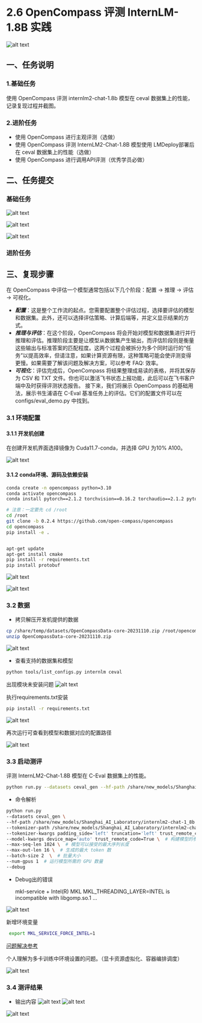# 2.6 OpenCompass 评测 InternLM-1.8B 实践
![alt text](image-58.png)

## 一、任务说明

### 1.基础任务

使用 OpenCompass 评测 internlm2-chat-1.8b 模型在 ceval 数据集上的性能，记录复现过程并截图。

### 2.进阶任务

- 使用 OpenCompass 进行主观评测（选做）
- 使用 OpenCompass 评测 InternLM2-Chat-1.8B 模型使用 LMDeploy部署后在 ceval 数据集上的性能（选做）
- 使用 OpenCompass 进行调用API评测（优秀学员必做）

## 二、任务提交

### 基础任务

![alt text](image-157.png)

![alt text](image-156.png)

![alt text](image-158.png)
### 进阶任务

## 三、复现步骤

在 OpenCompass 中评估一个模型通常包括以下几个阶段：配置 -> 推理 -> 评估 -> 可视化。

- ***配置***：这是整个工作流的起点。您需要配置整个评估过程，选择要评估的模型和数据集。此外，还可以选择评估策略、计算后端等，并定义显示结果的方式。
- ***推理与评估***：在这个阶段，OpenCompass 将会开始对模型和数据集进行并行推理和评估。推理阶段主要是让模型从数据集产生输出，而评估阶段则是衡量这些输出与标准答案的匹配程度。这两个过程会被拆分为多个同时运行的“任务”以提高效率，但请注意，如果计算资源有限，这种策略可能会使评测变得更慢。如果需要了解该问题及解决方案，可以参考 FAQ: 效率。
- ***可视化***：评估完成后，OpenCompass 将结果整理成易读的表格，并将其保存为 CSV 和 TXT 文件。你也可以激活飞书状态上报功能，此后可以在飞书客户端中及时获得评测状态报告。 接下来，我们将展示 OpenCompass 的基础用法，展示书生浦语在 C-Eval 基准任务上的评估。它们的配置文件可以在 configs/eval_demo.py 中找到。

### 3.1 环境配置

#### 3.1.1 开发机创建

在创建开发机界面选择镜像为 Cuda11.7-conda，并选择 GPU 为10% A100。

![alt text](image-59.png)

#### 3.1.2 conda环境、源码及依赖安装

```bash
conda create -n opencompass python=3.10
conda activate opencompass
conda install pytorch==2.1.2 torchvision==0.16.2 torchaudio==2.1.2 pytorch-cuda=12.1 -c pytorch -c nvidia -y

# 注意：一定要先 cd /root
cd /root
git clone -b 0.2.4 https://github.com/open-compass/opencompass
cd opencompass
pip install -e .


apt-get update
apt-get install cmake
pip install -r requirements.txt
pip install protobuf
```
![alt text](image-60.png)

![alt text](image-61.png)


### 3.2 数据

- 拷贝解压开发机提供的数据

```bash
cp /share/temp/datasets/OpenCompassData-core-20231110.zip /root/opencompass/
unzip OpenCompassData-core-20231110.zip
```
![alt text](image-150.png)

- 查看支持的数据集和模型

```bash
python tools/list_configs.py internlm ceval
```

出现模块未安装问题
![alt text](image-151.png)

执行requirements.txt安装

```bash
pip install -r requirements.txt
```
![alt text](image-152.png)

再次运行可查看到模型和数据对应的配置路径

![alt text](image-153.png)

### 3.3 启动测评

评测 InternLM2-Chat-1.8B 模型在 C-Eval 数据集上的性能。

```bash
python run.py --datasets ceval_gen --hf-path /share/new_models/Shanghai_AI_Laboratory/internlm2-chat-1_8b --tokenizer-path /share/new_models/Shanghai_AI_Laboratory/internlm2-chat-1_8b --tokenizer-kwargs padding_side='left' truncation='left' trust_remote_code=True --model-kwargs trust_remote_code=True device_map='auto' --max-seq-len 1024 --max-out-len 16 --batch-size 2 --num-gpus 1 --debug
```

- 命令解析
```bash
python run.py
--datasets ceval_gen \
--hf-path /share/new_models/Shanghai_AI_Laboratory/internlm2-chat-1_8b \  # HuggingFace 模型路径
--tokenizer-path /share/new_models/Shanghai_AI_Laboratory/internlm2-chat-1_8b \  # HuggingFace tokenizer 路径（如果与模型路径相同，可以省略）
--tokenizer-kwargs padding_side='left' truncation='left' trust_remote_code=True \  # 构建 tokenizer 的参数
--model-kwargs device_map='auto' trust_remote_code=True \  # 构建模型的参数
--max-seq-len 1024 \  # 模型可以接受的最大序列长度
--max-out-len 16 \  # 生成的最大 token 数
--batch-size 2  \  # 批量大小
--num-gpus 1  # 运行模型所需的 GPU 数量
--debug
```

- Debug出的错误

  mkl-service + Intel(R) MKL MKL_THREADING_LAYER=INTEL is incompatible with libgomp.so.1 ... 
  

![alt text](image-154.png)

新增环境变量
```bash
 export MKL_SERVICE_FORCE_INTEL=1
```

 [问题解决参考](https://blog.csdn.net/dou3516/article/details/121396950)

 个人理解为多卡训练中环境设置的问题。（显卡资源虚拟化、容器编排调度）

![alt text](image-155.png)

### 3.4 测评结果

- 输出内容
![alt text](image-157.png)
![alt text](image-156.png)

![alt text](image-158.png)